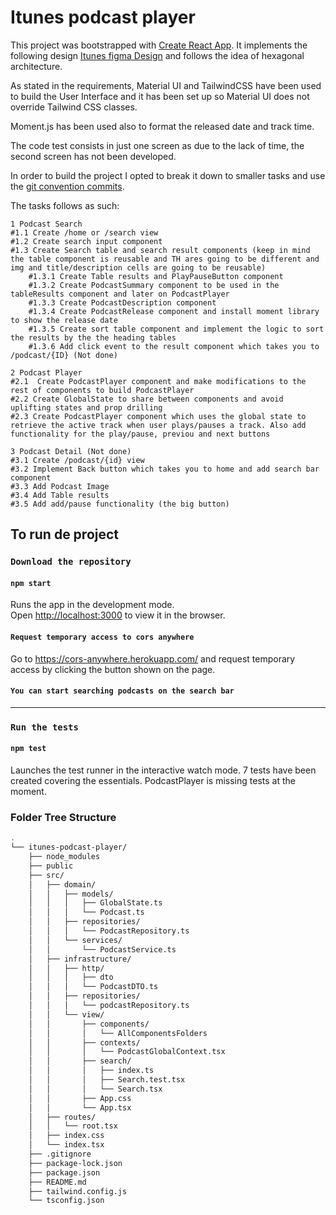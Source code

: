 # Itunes podcast player

This project was bootstrapped with [Create React App](https://github.com/facebook/create-react-app). It implements the following design [Itunes figma Design](<https://www.figma.com/file/bDI2O5GkLkOOx9Ne2khVBW/Free-Podcast-Player-Web-Design-(Community)?type=design&node-id=0-1&mode=design>) and follows the idea of hexagonal architecture.

As stated in the requirements, Material UI and TailwindCSS have been used to build the User Interface and it has been set up so Material UI does not override Tailwind CSS classes.

Moment.js has been used also to format the released date and track time.

The code test consists in just one screen as due to the lack of time, the second screen has not been developed.

In order to build the project I opted to break it down to smaller tasks and use the [git convention commits](https://www.conventionalcommits.org/en/v1.0.0/).

The tasks follows as such:

```
1 Podcast Search
#1.1 Create /home or /search view
#1.2 Create search input component
#1.3 Create Search table and search result components (keep in mind the table component is reusable and TH ares going to be different and img and title/description cells are going to be reusable)
    #1.3.1 Create Table results and PlayPauseButton component
    #1.3.2 Create PodcastSummary component to be used in the tableResults component and later on PodcastPlayer
    #1.3.3 Create PodcastDescription component
    #1.3.4 Create PodcastRelease component and install moment library to show the release date
    #1.3.5 Create sort table component and implement the logic to sort the results by the the heading tables
    #1.3.6 Add click event to the result component which takes you to /podcast/{ID} (Not done)

2 Podcast Player
#2.1  Create PodcastPlayer component and make modifications to the rest of components to build PodcastPlayer
#2.2 Create GlobalState to share between components and avoid uplifting states and prop drilling
#2.3 Create PodcastPlayer component which uses the global state to retrieve the active track when user plays/pauses a track. Also add functionality for the play/pause, previou and next buttons

3 Podcast Detail (Not done)
#3.1 Create /podcast/{id} view
#3.2 Implement Back button which takes you to home and add search bar component
#3.3 Add Podcast Image
#3.4 Add Table results
#3.5 Add add/pause functionality (the big button)

```

## To run de project

### `Download the repository`

#### `npm start`

Runs the app in the development mode.\
Open [http://localhost:3000](http://localhost:3000) to view it in the browser.

#### `Request temporary access to cors anywhere`

Go to https://cors-anywhere.herokuapp.com/ and request temporary access by clicking the button shown on the page.

#### `You can start searching podcasts on the search bar`

---

### `Run the tests`

#### `npm test`

Launches the test runner in the interactive watch mode.
7 tests have been created covering the essentials.
PodcastPlayer is missing tests at the moment.

### Folder Tree Structure

```bash
.
└── itunes-podcast-player/
    ├── node_modules
    ├── public
    ├── src/
    │   ├── domain/
    │   │   ├── models/
    │   │   │   ├── GlobalState.ts
    │   │   │   └── Podcast.ts
    │   │   ├── repositories/
    │   │   │   └── PodcastRepository.ts
    │   │   └── services/
    │   │       └── PodcastService.ts
    │   ├── infrastructure/
    │   │   ├── http/
    │   │   │   ├── dto
    │   │   │   └── PodcastDTO.ts
    │   │   ├── repositories/
    │   │   │   └── podcastRepository.ts
    │   │   └── view/
    │   │       ├── components/
    │   │       │   └── AllComponentsFolders
    │   │       ├── contexts/
    │   │       │   └── PodcastGlobalContext.tsx
    │   │       ├── search/
    │   │       │   ├── index.ts
    │   │       │   ├── Search.test.tsx
    │   │       │   └── Search.tsx
    │   │       ├── App.css
    │   │       └── App.tsx
    │   ├── routes/
    │   │   └── root.tsx
    │   ├── index.css
    │   └── index.tsx
    ├── .gitignore
    ├── package-lock.json
    ├── package.json
    ├── README.md
    ├── tailwind.config.js
    └── tsconfig.json
```
